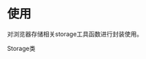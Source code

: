 
# 使用
对浏览器存储相关storage工具函数进行封装使用。


<Common-Democode title="使用" description="在项目中使用import进行引入使用。">
<!-- 这里只能写组件，写个名字是不可以的，我就写个组件传个插槽进来 -->
  <componentDos-template-index>Storage类</componentDos-template-index>
  <highlight-code slot="codeText" lang="vue">
    <script>
    import { Storage } from "javascript-tool-class/src/App";
      export default {
        name: "Storage",
        data() {
          return {
            myStorage: new Storage()
          };
        },
        mounted:{
            console.log('这里就可以使用该类的所有方法 this.myStorage.xxx(xxx)')
        }
      };
      
    </script>

  </highlight-code>
</Common-Democode>